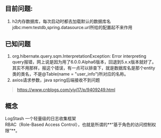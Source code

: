 ## 目前问题:

1. h2内存数据库，每次启动时都去加载默认的数据库名jdbc:mem:testdb,spring.datasource.url所给的配置起不来作用

## 已知问题
1. org.hibernate.query.sqm.InterpretationException: Error interpreting query报错，网上说是因为用了6.0.0.Alpha6版本，回退到5.x.x版本就好了。其实不用那样，报这个错误，有一点可以排查下，就是数据库名是那个entity类的类名，不是@Table(name = "user_info")所对应的名称。
2. axios请求参数，java spring后端接收不到问题
> https://www.cnblogs.com/yiyi17/p/9409249.html


## 概念
LogStash 一个轻量级的日志收集框架  
RBAC（Role-Based Access Control），也就是所谓的**“基于角色的访问控制权限”**。